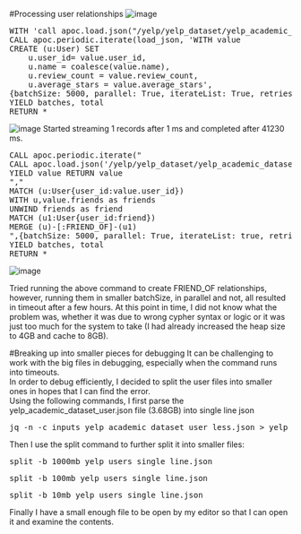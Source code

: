 #Processing user relationships
![image](https://user-images.githubusercontent.com/830693/126575955-e9a6ef46-f836-4144-8621-e3a85ac4f605.png)
<pre>WITH 'call apoc.load.json("/yelp/yelp_dataset/yelp_academic_dataset_user.json") YIELD value RETURN value' AS load_json
CALL apoc.periodic.iterate(load_json, 'WITH value 
CREATE (u:User) SET
    u.user_id= value.user_id,
	u.name = coalesce(value.name),
	u.review_count = value.review_count,
	u.average_stars = value.average_stars',
{batchSize: 5000, parallel: True, iterateList: True, retries:3}) 
YIELD batches, total
RETURN *
</pre>
![image](https://user-images.githubusercontent.com/830693/126576007-fe07c3b4-3172-4ea0-97d1-02f824bd9b57.png)
Started streaming 1 records after 1 ms and completed after 41230 ms.

<pre>CALL apoc.periodic.iterate("
CALL apoc.load.json('/yelp/yelp_dataset/yelp_academic_dataset_user.json')
YIELD value RETURN value
","
MATCH (u:User{user_id:value.user_id})
WITH u,value.friends as friends
UNWIND friends as friend
MATCH (u1:User{user_id:friend})
MERGE (u)-[:FRIEND_OF]-(u1)
",{batchSize: 5000, parallel: True, iterateList: true, retries: 3})
YIELD batches, total
RETURN *
</pre>
![image](https://user-images.githubusercontent.com/830693/126576222-08082594-991a-488f-a6f6-4caca3c140bb.png)

Tried running the above command to create FRIEND_OF relationships, however, running them in smaller batchSize, in parallel and not, all resulted in timeout after a few hours. At this point in time, I did not know what the problem was, whether it was due to wrong cypher syntax or logic or it was just too much for the system to take (I had already increased the heap size to 4GB and cache to 8GB).

#Breaking up into smaller pieces for debugging
It can be challenging to work with the big files in debugging, especially when the command runs into timeouts.  
In order to debug efficiently, I decided to split the user files into smaller ones in hopes that I can find the error.  
Using the following commands, I first parse the yelp_academic_dataset_user.json file (3.68GB) into single line json 
<pre>jq -n -c inputs yelp_academic_dataset_user_less.json > yelp_users_single_line.json</pre>
Then I use the split command to further split it into smaller files:
<pre>split -b 1000mb yelp_users_single_line.json</pre>
<pre>split -b 100mb yelp_users_single_line.json</pre>
<pre>split -b 10mb yelp_users_single_line.json</pre>
Finally I have a small enough file to be open by my editor so that I can open it and examine the contents.
